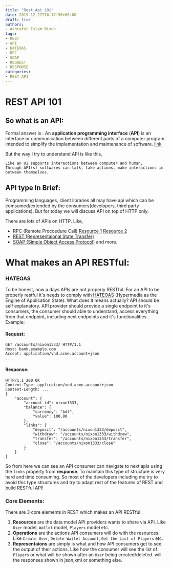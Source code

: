 ```yaml
---
title: "Rest Api 101"
date: 2019-12-27T16:17:50+06:00
draft: true
authors:
- Ashraful Islam Nixon
tags:
- REST
- API
- HATEOAS
- RPC
- SOAP
- REQUEST
- RESPONSE
categories:
- REST API
---
```



# REST API 101

## So what is an API:
Formal answer is : An **application programming interface** (**API**) is an interface or communication between different parts of a computer program intended to simplify the implementation and maintenance of software. [link](https://en.wikipedia.org/wiki/Application_programming_interface)

But the way I try to understand API is like this, 
```
Like an UI supports interactions between computer and human, 
Through API(s) softwares can talk, take actions, make interactions in between themselves.
```
## API type In Brief:
Programming languages, client libraries all may have api which can be comsumed/extended by the consumers(developers, third party applications). But for today we will discuss API on top of HTTP only.

There are lots of APIs on HTTP. Like,
- RPC (Remote Proccedure Call) [Resource 1](https://en.wikipedia.org/wiki/XML-RPC) [Resource 2](https://en.wikipedia.org/wiki/JSON-RPC)
- [REST (Representaional State Transfer)](https://en.wikipedia.org/wiki/Representational_state_transfer)
- [SOAP (Simple Object Access Protocol)](https://en.wikipedia.org/wiki/SOAP)
and more.

# What makes an API RESTful:

### HATEOAS
To be honest, now a days APIs are not properly RESTful. 
For an API to be properly restful it's needs to comply with [HATEOAS](https://en.wikipedia.org/wiki/HATEOAS) (Hypermedia as the Engine of Application State). What does it means actually? 
API should be self explanatory. API provider should provide a single endpoint to it's consumers, the consumer should able to understand, access everything from that endpoint, including next endpoints and it's functionalities.
Example:

#### Request:
```
GET /accounts/nixon1333/ HTTP/1.1
Host: bank.example.com
Accept: application/vnd.acme.account+json
...
```
#### Response:
```
HTTP/1.1 200 OK
Content-Type: application/vnd.acme.account+json
Content-Length: ...
{
    "account": {
        "account_id": nixon1333,
        "balance": {
            "currency": "bdt",
            "value": 100.00
        },
        "links": {
            "deposit": "/accounts/nixon1333/deposit",
            "withdraw": "/accounts/nixon1333/withdraw",
            "transfer": "/accounts/nixon1333/transfer",
            "close": "/accounts/nixon1333/close"
        }
    }
}
```
So from here we can see an API consumer can navigate to next apis using the `links` property from **response**.
To maintain this type of structure is very hard and time consuming. So most of the developers including me try to avoid this type structures and try to adapt rest of the features of REST and build RESTful API!

### Core Elements:
There are 3 core elements in REST which makes an API RESTful.
1. **Resources** are the data model API providers wants to share via API. Like `User` model, `Wallet` model, `Players` model etc.
2. **Operations** are the actions API consumers will do with the resources. Like `Create User`, `Delete Wallet Account`, `Get the List of Players` etc.
3. **Representaions** are simply is what and how API consumers get to see the output of their actions. Like how the consumer will see the list of `Players` or what will be shown after an `User` being created/deleted. will the responses shown in json,xml or something else.
